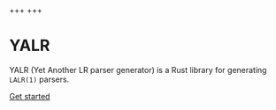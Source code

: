 +++
+++

# YALR

YALR (Yet Another LR parser generator) is a Rust library for generating `LALR(1)` parsers.

[Get started](/guide)
